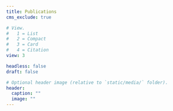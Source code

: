 ```yaml
---
title: Publications
cms_exclude: true

# View.
#   1 = List
#   2 = Compact
#   3 = Card
#   4 = Citation
view: 3

headless: false
draft: false

# Optional header image (relative to `static/media/` folder).
header:
  caption: ""
  image: ""
---
```


